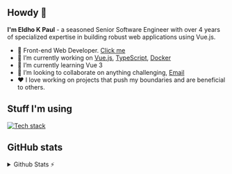 ## Howdy 👋
**I'm Eldho K Paul** - a seasoned Senior Software Engineer with over 4 years of specialized expertise in building robust web applications using Vue.js.

- 🚀 Front-end Web Developer. [Click me](https://eldhokpaul.netlify.app/)
- 🔭 I’m currently working on [Vue.js](https://vuejs.org/), [TypeScript](https://www.typescriptlang.org/), [Docker](https://www.docker.com/)
- 🌱 I’m currently learning Vue 3
- 👯 I’m looking to collaborate on anything challenging, [Email](mailto:eldhokpaul007@gmail.com)
- ❤️ I love working on projects that push my boundaries and are beneficial to others.

## Stuff I'm using

[![Tech stack](https://skillicons.dev/icons?i=vue,nuxt,ts,js,vuetify,tailwind,postgres,netlify,aws,docker)](https://github.com/eldhokpaul)

## GitHub stats

<details>
  <summary>Github Stats ⚡</summary>
  
  ![Eldho's GitHub stats](https://github-readme-stats.vercel.app/api?username=eldhokpaul&show_icons=true&theme=transparent)
</details>

<!--
**eldhokpaul/eldhokpaul** is a ✨ _special_ ✨ repository because its `README.md` (this file) appears on your GitHub profile.

Here are some ideas to get you started:

- 🔭 I’m currently working on ...
- 🌱 I’m currently learning ...
- 👯 I’m looking to collaborate on ...
- 🤔 I’m looking for help with ...
- 💬 Ask me about ...
- 📫 How to reach me: ...
- 😄 Pronouns: ...
- ⚡ Fun fact: ...
-->

